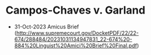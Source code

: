 # Campos-Chaves v. Garland

* 31-Oct-2023 Amicus Brief (http://www.supremecourt.gov/DocketPDF/22/22-674/288484/20231031134947831_22-674%20-884%20Linguist%20Amici%20Brief%20Final.pdf)
